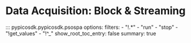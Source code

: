 # Data Acquisition: Block & Streaming
<!-- Copyright (C) 2025-2025 Pico Technology Ltd. See LICENSE file for terms. -->

::: pypicosdk.pypicosdk.psospa
    options:
        filters:
        - "!.*"
        - "run"
        - "stop"
        - "!get_values"
        - "!^_"
        show_root_toc_entry: false
        summary: true